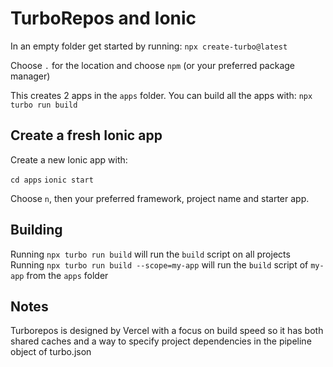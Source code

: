 # TurboRepos and Ionic
In an empty folder get started by running:
`npx create-turbo@latest`

Choose `.` for the location and choose `npm` (or your preferred package manager)

This creates 2 apps in the `apps` folder. You can build all the apps with:
`npx turbo run build`

## Create a fresh Ionic app
Create a new Ionic app with:

`cd apps`
`ionic start`

Choose `n`, then your preferred framework, project name and starter app.


## Building
Running `npx turbo run build` will run the `build` script on all projects
Running `npx turbo run build --scope=my-app` will run the `build` script of `my-app` from the `apps` folder


## Notes
Turborepos is designed by Vercel with a focus on build speed so it has both shared caches and a way to specify project dependencies in the pipeline object of turbo.json




